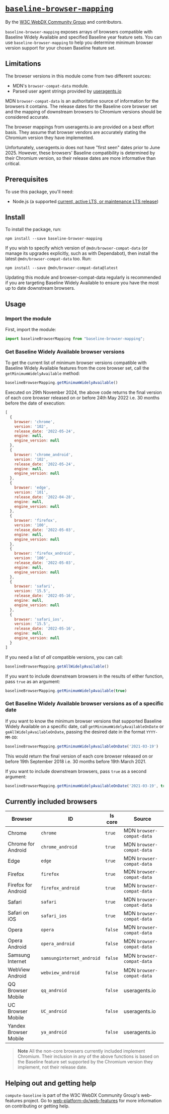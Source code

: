 # [`baseline-browser-mapping`](https://github.com/web-platform-dx/web-features/packages/baseline-browser-mapping)

By the [W3C WebDX Community Group](https://www.w3.org/community/webdx/) and contributors.

`baseline-browser-mapping` exposes arrays of browsers compatible with Baseline Widely Available and specified Baseline year feature sets.
You can use `baseline-browser-mapping` to help you determine minimum browser version support for your chosen Baseline feature set.

## Limitations

The browser versions in this module come from two different sources:

* MDN's `browser-compat-data` module.
* Parsed user agent strings provided by [useragents.io](https://useragents.io/)

MDN `browser-compat-data` is an authoritative source of information for the browsers it contains.  The release dates for the Baseline core browser set and the mapping of downstream browsers to Chromium versions should be considered accurate.

The browser mappings from useragents.io are provided on a best effort basis.  They assume that browser vendors are accurately stating the Chromium version they have implemented. 

Unfortunately, useragents.io does not have "first seen" dates prior to June 2025. However, these browsers' Baseline compatibility is determined by their Chromium version, so their release dates are more informative than critical.

## Prerequisites

To use this package, you'll need:

- Node.js (a supported [current, active LTS, or maintenance LTS release](https://nodejs.org/en/about/previous-releases))

## Install

To install the package, run:

`npm install --save baseline-browser-mapping`

If you wish to specify which version of `@mdn/browser-compat-data` (or manage its upgrades explicitly, such as with Dependabot), then install the latest `@mdn/browser-compat-data` too.
Run:

`npm install --save @mdn/browser-compat-data@latest`

Updating this module and browser-compat-data regularly is recommended if you are targeting Baseline Widely Available to ensure you have the most up to date downstream browsers.

## Usage

### Import the module

First, import the module:

```javascript
import baselineBrowserMapping from "baseline-browser-mapping";
```

### Get Baseline Widely Available browser versions

To get the current list of minimum browser versions compatible with Baseline Widely Available features from the core browser set, call the `getMinimumWidelyAvailable` method:

```javascript
baselineBrowserMapping.getMinimumWidelyAvailable()
```

Executed on 29th November 2024, the above code returns the final version of each core browser released on or before 24th May 2022 i.e. 30 months before the date of execution:

```javascript
[
  {
    browser: 'chrome',
    version: '102',
    release_date: '2022-05-24',
    engine: null,
    engine_version: null
  },
  {
    browser: 'chrome_android',
    version: '102',
    release_date: '2022-05-24',
    engine: null,
    engine_version: null
  },
  {
    browser: 'edge',
    version: '101',
    release_date: '2022-04-28',
    engine: null,
    engine_version: null
  },
  {
    browser: 'firefox',
    version: '100',
    release_date: '2022-05-03',
    engine: null,
    engine_version: null
  },
  {
    browser: 'firefox_android',
    version: '100',
    release_date: '2022-05-03',
    engine: null,
    engine_version: null
  },
  {
    browser: 'safari',
    version: '15.5',
    release_date: '2022-05-16',
    engine: null,
    engine_version: null
  },
  {
    browser: 'safari_ios',
    version: '15.5',
    release_date: '2022-05-16',
    engine: null,
    engine_version: null
  }
]
```

If you need a list of _all_ compatible versions, you can call:

```javascript
baselineBrowserMapping.getAllWidelyAvailable()
```

If you want to include downstream browsers in the results of either function, pass `true` as an argument:

```javascript
baselineBrowserMapping.getMinimumWidelyAvailable(true)
```
### Get Baseline Widely Available browser versions as of a specific date

If you want to know the minimum browser versions that supported Baseline Widely Available on a specific date, call `getMinimumWidelyAvailableOnDate` or `geAllWidelyAvailableOnDate`, passing the desired date in the format `YYYY-MM-DD`:

```javascript
baselineBrowserMapping.getMinimumWidelyAvailableOnDate('2021-03-19')
```

This would return the final version of each core browser released on or before 19th September 2018 i.e. 30 months before 19th March 2021.

If you want to include downstream browsers, pass `true` as a second argument:

```javascript
baselineBrowserMapping.getMinimumWidelyAvailableOnDate('2021-03-19', true)
```

## Currently included browsers

| Browser               | ID                        | Is core | Source                    |
| --------------------- | ------------------------- | ------- | ------------------------- |
| Chrome                | `chrome`                  | `true`  | MDN `browser-compat-data` |
| Chrome  for Android   | `chrome_android`          | `true`  | MDN `browser-compat-data` |
| Edge                  | `edge`                    | `true`  | MDN `browser-compat-data` |
| Firefox               | `firefox`                 | `true`  | MDN `browser-compat-data` |
| Firefox for Android   | `firefox_android`         | `true`  | MDN `browser-compat-data` |
| Safari                | `safari`                  | `true`  | MDN `browser-compat-data` |
| Safari on iOS         | `safari_ios`              | `true`  | MDN `browser-compat-data` |
| Opera                 | `opera`                   | `false` | MDN `browser-compat-data` |
| Opera Android         | `opera_android`           | `false` | MDN `browser-compat-data` |
| Samsung Internet      | `samsunginternet_android` | `false` | MDN `browser-compat-data` |
| WebView Android       | `webview_android`         | `false` | MDN `browser-compat-data` |
| QQ Browser Mobile     | `qq_android`              | `false` | useragents.io             |
| UC Browser Mobile     | `UC_android`              | `false` | useragents.io             |
| Yandex Browser Mobile | `ya_android`              | `false` | useragents.io             |

> **Note**
> All the non-core browsers currently included implement Chromium.  Their inclusion in any of the above functions is based on the Baseline feature set supported by the Chromium version they implement, not their release date.
 
## Helping out and getting help

`compute-baseline` is part of the W3C WebDX Community Group's web-features project.
Go to [web-platform-dx/web-features](https://github.com/web-platform-dx/web-features/) for more information on contributing or getting help.
